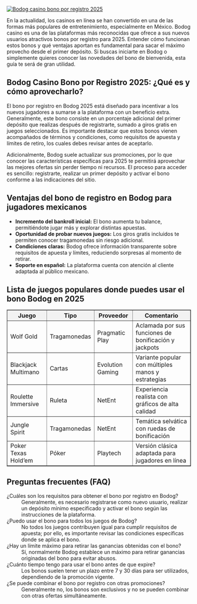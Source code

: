 [![Bodog casino bono por registro 2025](https://123-caf.pages.dev/gitsignup.png)](https://vrmoo.ru/Bt82HjjY)

<div>     <p>En la actualidad, los casinos en línea se han convertido en una de las formas más populares de entretenimiento, especialmente en México. Bodog casino es una de las plataformas más reconocidas que ofrece a sus nuevos usuarios atractivos bonos por registro para 2025. Entender cómo funcionan estos bonos y qué ventajas aportan es fundamental para sacar el máximo provecho desde el primer depósito. Si buscas iniciarte en Bodog o simplemente quieres conocer las novedades del bono de bienvenida, esta guía te será de gran utilidad.</p>      <h2>Bodog Casino Bono por Registro 2025: ¿Qué es y cómo aprovecharlo?</h2>     <p>El bono por registro en Bodog 2025 está diseñado para incentivar a los nuevos jugadores a sumarse a la plataforma con un beneficio extra. Generalmente, este bono consiste en un porcentaje adicional del primer depósito que realizas después de registrarte, sumado a giros gratis en juegos seleccionados. Es importante destacar que estos bonos vienen acompañados de términos y condiciones, como requisitos de apuesta y límites de retiro, los cuales debes revisar antes de aceptarlo.</p>     <p>Adicionalmente, Bodog suele actualizar sus promociones, por lo que conocer las características específicas para 2025 te permitirá aprovechar las mejores ofertas sin perder tiempo ni recursos. El proceso para acceder es sencillo: registrarte, realizar un primer depósito y activar el bono conforme a las indicaciones del sitio.</p>      <h2>Ventajas del bono de registro en Bodog para jugadores mexicanos</h2>     <ul>       <li><strong>Incremento del bankroll inicial:</strong> El bono aumenta tu balance, permitiéndote jugar más y explorar distintas apuestas.</li>       <li><strong>Oportunidad de probar nuevos juegos:</strong> Los giros gratis incluidos te permiten conocer tragamonedas sin riesgo adicional.</li>       <li><strong>Condiciones claras:</strong> Bodog ofrece información transparente sobre requisitos de apuesta y límites, reduciendo sorpresas al momento de retirar.</li>       <li><strong>Soporte en español:</strong> La plataforma cuenta con atención al cliente adaptada al público mexicano.</li>     </ul>      <h2>Lista de juegos populares donde puedes usar el bono Bodog en 2025</h2>     <table border="1" cellpadding="6" cellspacing="0" style="border-collapse: collapse; width: 100%;">       <thead>         <tr style="background-color: #f2f2f2;">           <th>Juego</th>           <th>Tipo</th>           <th>Proveedor</th>           <th>Comentario</th>         </tr>       </thead>       <tbody>         <tr>           <td>Wolf Gold</td>           <td>Tragamonedas</td>           <td>Pragmatic Play</td>           <td>Aclamada por sus funciones de bonificación y jackpots</td>         </tr>         <tr>           <td>Blackjack Multimano</td>           <td>Cartas</td>           <td>Evolution Gaming</td>           <td>Variante popular con múltiples manos y estrategias</td>         </tr>         <tr>           <td>Roulette Immersive</td>           <td>Ruleta</td>           <td>NetEnt</td>           <td>Experiencia realista con gráficos de alta calidad</td>         </tr>         <tr>           <td>Jungle Spirit</td>           <td>Tragamonedas</td>           <td>NetEnt</td>           <td>Temática selvática con ruedas de bonificación</td>         </tr>         <tr>           <td>Poker Texas Hold’em</td>           <td>Póker</td>           <td>Playtech</td>           <td>Versión clásica adaptada para jugadores en línea</td>         </tr>       </tbody>     </table>      <h2>Preguntas frecuentes (FAQ)</h2>     <dl>       <dt>¿Cuáles son los requisitos para obtener el bono por registro en Bodog?</dt>       <dd>Generalmente, es necesario registrarse como nuevo usuario, realizar un depósito mínimo especificado y activar el bono según las instrucciones de la plataforma.</dd>        <dt>¿Puedo usar el bono para todos los juegos de Bodog?</dt>       <dd>No todos los juegos contribuyen igual para cumplir requisitos de apuesta; por ello, es importante revisar las condiciones específicas donde se aplica el bono.</dd>        <dt>¿Hay un límite máximo para retirar las ganancias obtenidas con el bono?</dt>       <dd>Sí, normalmente Bodog establece un máximo para retirar ganancias originadas del bono para evitar abusos.</dd>        <dt>¿Cuánto tiempo tengo para usar el bono antes de que expire?</dt>       <dd>Los bonos suelen tener un plazo entre 7 y 30 días para ser utilizados, dependiendo de la promoción vigente.</dd>        <dt>¿Se puede combinar el bono por registro con otras promociones?</dt>       <dd>Generalmente no, los bonos son exclusivos y no se pueden combinar con otras ofertas simultáneamente.</dd>     </dl>   </div>